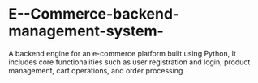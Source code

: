 # E--Commerce-backend-management-system-
A backend engine for an e-commerce platform built using Python,   It includes core functionalities such as user registration and login, product management, cart operations, and order processing
